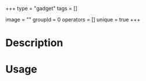 +++
type = "gadget"
tags = []

image = ""
groupId = 0
operators = []
unique = true
+++

# Description

# Usage
